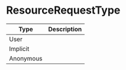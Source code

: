 # ResourceRequestType

| Type | Description |
| ------ | ----------- |
| User |   |
| Implicit  |   |
| Anonymous  |   |
